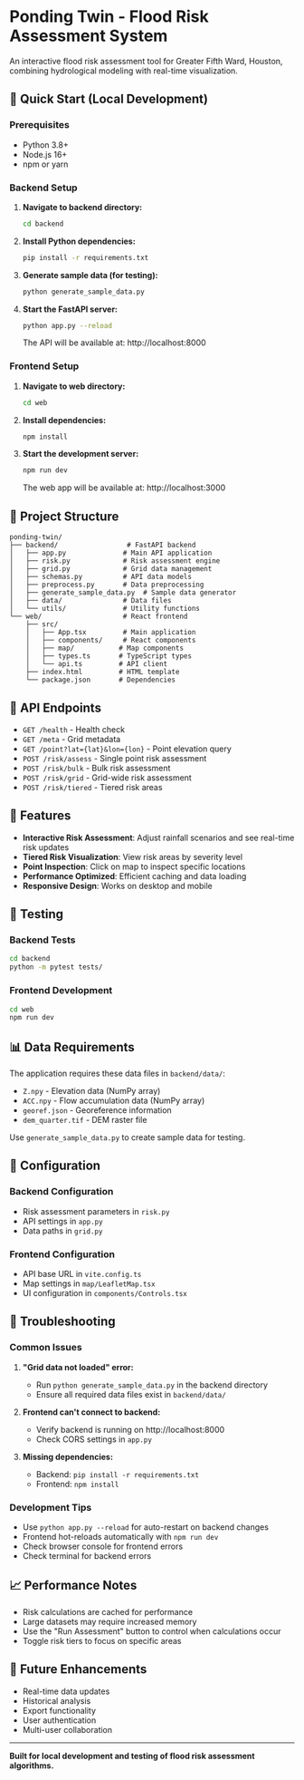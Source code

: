 # Ponding Twin - Flood Risk Assessment System

An interactive flood risk assessment tool for Greater Fifth Ward, Houston, combining hydrological modeling with real-time visualization.

## 🚀 Quick Start (Local Development)

### Prerequisites
- Python 3.8+
- Node.js 16+
- npm or yarn

### Backend Setup

1. **Navigate to backend directory:**
   ```bash
   cd backend
   ```

2. **Install Python dependencies:**
   ```bash
   pip install -r requirements.txt
   ```

3. **Generate sample data (for testing):**
   ```bash
   python generate_sample_data.py
   ```

4. **Start the FastAPI server:**
   ```bash
   python app.py --reload
   ```
   
   The API will be available at: http://localhost:8000

### Frontend Setup

1. **Navigate to web directory:**
   ```bash
   cd web
   ```

2. **Install dependencies:**
   ```bash
   npm install
   ```

3. **Start the development server:**
   ```bash
   npm run dev
   ```
   
   The web app will be available at: http://localhost:3000

## 📁 Project Structure

```
ponding-twin/
├── backend/                 # FastAPI backend
│   ├── app.py              # Main API application
│   ├── risk.py             # Risk assessment engine
│   ├── grid.py             # Grid data management
│   ├── schemas.py          # API data models
│   ├── preprocess.py       # Data preprocessing
│   ├── generate_sample_data.py  # Sample data generator
│   ├── data/               # Data files
│   └── utils/              # Utility functions
└── web/                    # React frontend
    ├── src/
    │   ├── App.tsx         # Main application
    │   ├── components/     # React components
    │   ├── map/           # Map components
    │   ├── types.ts       # TypeScript types
    │   └── api.ts         # API client
    ├── index.html         # HTML template
    └── package.json       # Dependencies
```

## 🔧 API Endpoints

- `GET /health` - Health check
- `GET /meta` - Grid metadata
- `GET /point?lat={lat}&lon={lon}` - Point elevation query
- `POST /risk/assess` - Single point risk assessment
- `POST /risk/bulk` - Bulk risk assessment
- `POST /risk/grid` - Grid-wide risk assessment
- `POST /risk/tiered` - Tiered risk areas

## 🎯 Features

- **Interactive Risk Assessment**: Adjust rainfall scenarios and see real-time risk updates
- **Tiered Risk Visualization**: View risk areas by severity level
- **Point Inspection**: Click on map to inspect specific locations
- **Performance Optimized**: Efficient caching and data loading
- **Responsive Design**: Works on desktop and mobile

## 🧪 Testing

### Backend Tests
```bash
cd backend
python -m pytest tests/
```

### Frontend Development
```bash
cd web
npm run dev
```

## 📊 Data Requirements

The application requires these data files in `backend/data/`:
- `Z.npy` - Elevation data (NumPy array)
- `ACC.npy` - Flow accumulation data (NumPy array)
- `georef.json` - Georeference information
- `dem_quarter.tif` - DEM raster file

Use `generate_sample_data.py` to create sample data for testing.

## 🔧 Configuration

### Backend Configuration
- Risk assessment parameters in `risk.py`
- API settings in `app.py`
- Data paths in `grid.py`

### Frontend Configuration
- API base URL in `vite.config.ts`
- Map settings in `map/LeafletMap.tsx`
- UI configuration in `components/Controls.tsx`

## 🐛 Troubleshooting

### Common Issues

1. **"Grid data not loaded" error:**
   - Run `python generate_sample_data.py` in the backend directory
   - Ensure all required data files exist in `backend/data/`

2. **Frontend can't connect to backend:**
   - Verify backend is running on http://localhost:8000
   - Check CORS settings in `app.py`

3. **Missing dependencies:**
   - Backend: `pip install -r requirements.txt`
   - Frontend: `npm install`

### Development Tips

- Use `python app.py --reload` for auto-restart on backend changes
- Frontend hot-reloads automatically with `npm run dev`
- Check browser console for frontend errors
- Check terminal for backend errors

## 📈 Performance Notes

- Risk calculations are cached for performance
- Large datasets may require increased memory
- Use the "Run Assessment" button to control when calculations occur
- Toggle risk tiers to focus on specific areas

## 🔮 Future Enhancements

- Real-time data updates
- Historical analysis
- Export functionality
- User authentication
- Multi-user collaboration

---

**Built for local development and testing of flood risk assessment algorithms.**
